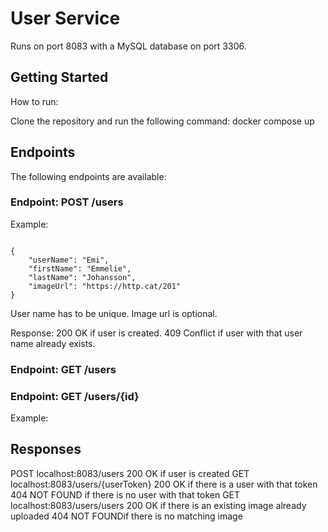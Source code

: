 # User Service

Runs on port 8083 with a MySQL database on port 3306.

## Getting Started
How to run:

Clone the repository and run the following command: docker compose up

## Endpoints
The following endpoints are available:

### Endpoint: POST /users

Example:
````

{
    "userName": "Emi",
    "firstName": "Emmelie",
    "lastName": "Johansson",
    "imageUrl": "https://http.cat/201"
}
````
User name has to be unique. Image url is optional.

Response:
200 OK if user is created.
409 Conflict if user with that user name already exists.


### Endpoint: GET /users

### Endpoint: GET /users/{id}

Example:

## Responses
POST localhost:8083/users
200 OK if user is created
GET localhost:8083/users/{userToken}
200 OK if there is a user with that token
404 NOT FOUND if there is no user with that token
GET localhost:8083/users/users
200 OK if there is an existing image already uploaded
404 NOT FOUNDif there is no matching image

